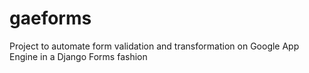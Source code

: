 gaeforms
============

Project to automate form validation and transformation on Google App Engine in a Django Forms fashion
